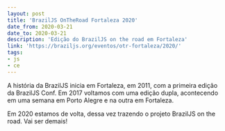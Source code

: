 ```yaml
---
layout: post
title: 'BrazilJS OnTheRoad Fortaleza 2020'
date_from: 2020-03-21
date_to: 2020-03-21
description: 'Edição do BrazilJS on the road em Fortaleza'
link: 'https://braziljs.org/eventos/otr-fortaleza/2020/'
tags:
- js
- ce
---
```


A história da BrazilJS inicia em Fortaleza, em 2011, com a primeira edição da BrazilJS Conf.
Em 2017 voltamos com uma edição dupla, acontecendo em uma semana em Porto Alegre e na outra em Fortaleza.

Em 2020 estamos de volta, dessa vez trazendo o projeto BrazilJS on the road.
Vai ser demais!